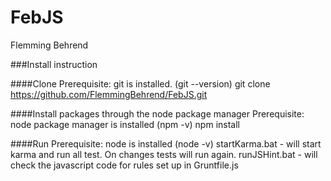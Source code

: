 FebJS
==========================================================
Flemming Behrend

###Install instruction

####Clone
Prerequisite: git is installed. (git --version)
git clone https://github.com/FlemmingBehrend/FebJS.git

####Install packages through the node package manager
Prerequisite: node package manager is installed (npm -v)
npm install

####Run
Prerequisite: node is installed (node -v)
startKarma.bat - will start karma and run all test. On changes tests will run again.
runJSHint.bat - will check the javascript code for rules set up in Gruntfile.js
